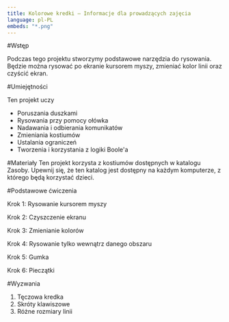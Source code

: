 ```yaml
---
title: Kolorowe kredki — Informacje dla prowadzących zajęcia
language: pl-PL
embeds: "*.png"
---
```


#Wstęp

Podczas tego projektu stworzymy podstawowe narzędzia do rysowania. Będzie można rysować po ekranie kursorem myszy, zmieniać kolor linii oraz czyścić ekran.

#Umiejętności

Ten projekt uczy

* Poruszania duszkami
* Rysowania przy pomocy ołówka
* Nadawania i odbierania komunikatów
* Zmieniania kostiumów
* Ustalania ograniczeń
* Tworzenia i korzystania z logiki Boole'a

#Materiały
Ten projekt korzysta z kostiumów dostępnych w katalogu Zasoby. Upewnij się, że ten katalog jest dostępny na każdym komputerze, z którego będą korzystać dzieci.

#Podstawowe ćwiczenia

Krok 1: Rysowanie kursorem myszy

Krok 2: Czyszczenie ekranu

Krok 3: Zmienianie kolorów

Krok 4: Rysowanie tylko wewnątrz danego obszaru

Krok 5: Gumka

Krok 6: Pieczątki

#Wyzwania

1. Tęczowa kredka
2. Skróty klawiszowe
3. Różne rozmiary linii
